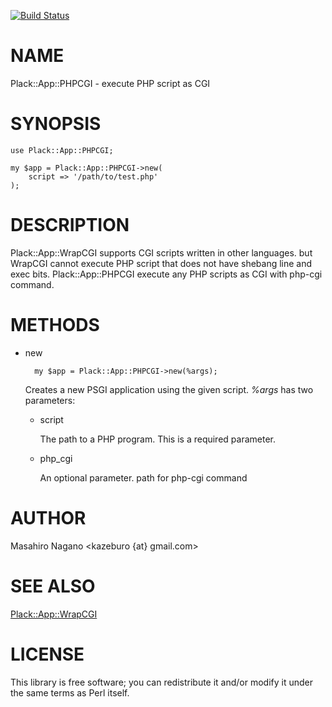 [![Build Status](https://travis-ci.org/kazeburo/Plack-App-PHPCGI.svg?branch=master)](https://travis-ci.org/kazeburo/Plack-App-PHPCGI)
# NAME

Plack::App::PHPCGI - execute PHP script as CGI

# SYNOPSIS

    use Plack::App::PHPCGI;

    my $app = Plack::App::PHPCGI->new(
        script => '/path/to/test.php'
    );

# DESCRIPTION

Plack::App::WrapCGI supports CGI scripts written in other languages. but WrapCGI cannot execute 
PHP script that does not have shebang line and exec bits.
Plack::App::PHPCGI execute any PHP scripts as CGI with php-cgi command.

# METHODS

- new

        my $app = Plack::App::PHPCGI->new(%args);

    Creates a new PSGI application using the given script. _%args_ has two
    parameters:

    - script

        The path to a PHP program. This is a required parameter.

    - php\_cgi

        An optional parameter. path for php-cgi command

# AUTHOR

Masahiro Nagano <kazeburo {at} gmail.com>

# SEE ALSO

[Plack::App::WrapCGI](https://metacpan.org/pod/Plack::App::WrapCGI)

# LICENSE

This library is free software; you can redistribute it and/or modify
it under the same terms as Perl itself.
